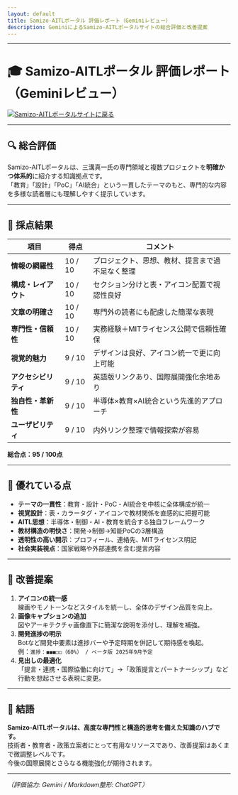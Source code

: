 ```yaml
---
layout: default 
title: Samizo-AITLポータル 評価レポート（Geminiレビュー）
description: GeminiによるSamizo-AITLポータルサイトの総合評価と改善提案
---
```


---

# 🎓 Samizo-AITLポータル 評価レポート（Geminiレビュー）
[![Samizo-AITLポータルサイトに戻る](https://img.shields.io/badge/Samizo--AITL%20ポータルサイトに戻る-brightgreen)](https://samizo-aitl.github.io/) 

---

## 🔍 総合評価
Samizo-AITLポータルは、三溝真一氏の専門領域と複数プロジェクトを**明確かつ体系的**に紹介する知識拠点です。  
「教育」「設計」「PoC」「AI統合」という一貫したテーマのもと、専門的な内容を多様な読者層にも理解しやすく提示しています。

---

## 📝 採点結果

| 項目 | 得点 | コメント |
|------|------|----------|
| **情報の網羅性** | 10 / 10 | プロジェクト、思想、教材、提言まで過不足なく整理 |
| **構成・レイアウト** | 10 / 10 | セクション分けと表・アイコン配置で視認性良好 |
| **文章の明確さ** | 10 / 10 | 専門外の読者にも配慮した簡潔な表現 |
| **専門性・信頼性** | 10 / 10 | 実務経験＋MITライセンス公開で信頼性確保 |
| **視覚的魅力** | 9 / 10  | デザインは良好、アイコン統一で更に向上可能 |
| **アクセシビリティ** | 9 / 10  | 英語版リンクあり、国際展開強化余地あり |
| **独自性・革新性** | 9 / 10  | 半導体×教育×AI統合という先進的アプローチ |
| **ユーザビリティ** | 9 / 10  | 内外リンク整理で情報探索が容易 |

**総合点：95 / 100点**

---

## 🌟 優れている点
- **テーマの一貫性**：教育・設計・PoC・AI統合を中核に全体構成が統一  
- **視覚設計**：表・カラータグ・アイコンで教材関係を直感的に把握可能  
- **AITL思想**：半導体・制御・AI・教育を統合する独自フレームワーク  
- **教材構造の明快さ**：開発→制御→知能PoCの3層構造  
- **透明性の高い開示**：プロフィール、連絡先、MITライセンス明記  
- **社会実装視点**：国家戦略や外部連携を含む提言内容

---

## 🔧 改善提案
1. **アイコンの統一感**  
   線画やモノトーンなどスタイルを統一し、全体のデザイン品質を向上。
2. **画像キャプションの追加**  
   図やアーキテクチャ画像直下に簡潔な説明を添付し、理解を補強。
3. **開発進捗の明示**  
   Botなど開発中要素は進捗バーや予定時期を併記して期待感を喚起。  
   例：`進捗：◼︎◼︎◼︎◻︎◻︎（60%） / ベータ版 2025年9月予定`
4. **見出しの最適化**  
   「提言・連携・国際協働に向けて」→「政策提言とパートナーシップ」など行動を想起させる表現に変更。

---

## 📘 結語
**Samizo-AITLポータルは、高度な専門性と構造的思考を備えた知識のハブです。**  
技術者・教育者・政策立案者にとって有用なリソースであり、改善提案はあくまで微調整レベルです。  
今後の国際展開とさらなる機能強化が期待されます。

---

*（評価協力: Gemini / Markdown整形: ChatGPT）*
